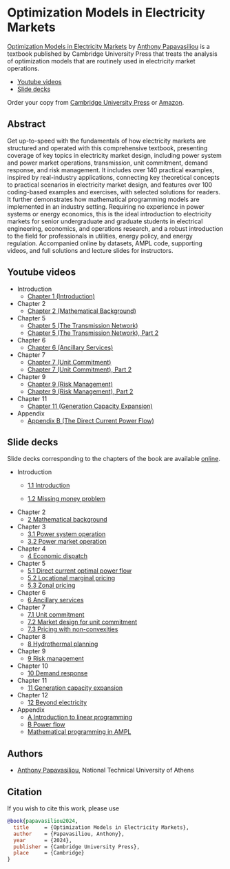 # Optimization Models in Electricity Markets

[Optimization Models in Electricity Markets](https://www.cambridge.org/highereducation/books/optimization-models-in-electricity-markets/0D2D36891FB5EB6AAC3A4EFC78A8F1D3?utm_campaign=shareaholic&utm_medium=copy_link&utm_source=bookmark) by [Anthony Papavasiliou](https://www.linkedin.com/in/anthony-papavasiliou-4bab9213/) is a textbook published by Cambridge University Press that treats the analysis of optimization models that are routinely used in electricity market operations. 

- [Youtube videos](#youtube-videos)
- [Slide decks](#slide-decks)

Order your copy from [Cambridge University Press](https://www.cambridge.org/highereducation/books/optimization-models-in-electricity-markets/0D2D36891FB5EB6AAC3A4EFC78A8F1D3?utm_campaign=shareaholic&utm_medium=copy_link&utm_source=bookmark) or [Amazon](https://www.amazon.com/Optimization-Electricity-Markets-Anthony-Papavasiliou/dp/1009416618).

## Abstract

Get up-to-speed with the fundamentals of how electricity markets are structured and operated with this comprehensive textbook, presenting coverage of key topics in electricity market design, including power system and power market operations, transmission, unit commitment, demand response, and risk management. It includes over 140 practical examples, inspired by real-industry applications, connecting key theoretical concepts to practical scenarios in electricity market design, and features over 100 coding-based examples and exercises, with selected solutions for readers. It further demonstrates how mathematical programming models are implemented in an industry setting. Requiring no experience in power systems or energy economics, this is the ideal introduction to electricity markets for senior undergraduate and graduate students in electrical engineering, economics, and operations research, and a robust introduction to the field for professionals in utilities, energy policy, and energy regulation. Accompanied online by datasets, AMPL code, supporting videos, and full solutions and lecture slides for instructors.

## Youtube videos

- Introduction
    - [Chapter 1 (Introduction)](https://www.youtube.com/watch?v=Elk--NgW2ac)
- Chapter 2
    - [Chapter 2 (Mathematical Background)](https://www.youtube.com/watch?v=oCeoCGVWpsc)
- Chapter 5
    - [Chapter 5 (The Transmission Network)](https://www.youtube.com/watch?v=eGUB3pd51Kg)
    - [Chapter 5 (The Transmission Network), Part 2](https://www.youtube.com/watch?v=o0pTwH15d20)
- Chapter 6
    - [Chapter 6 (Ancillary Services)](https://www.youtube.com/watch?v=pYCICYNmwhA)
- Chapter 7
    - [Chapter 7 (Unit Commitment)](https://www.youtube.com/watch?v=Fgmnx_FoUMo)
    - [Chapter 7 (Unit Commitment), Part 2](https://www.youtube.com/watch?v=hGrv134ZJnk)
- Chapter 9
    - [Chapter 9 (Risk Management)](https://www.youtube.com/watch?v=Jv71MNQKzF4)
    - [Chapter 9 (Risk Management), Part 2](https://www.youtube.com/watch?v=4e7Af8ogXcg)
- Chapter 11
    - [Chapter 11 (Generation Capacity Expansion)](https://www.youtube.com/watch?v=QyalS8B0jys)
- Appendix
    - [Appendix B (The Direct Current Power Flow)](https://www.youtube.com/watch?v=sJ17WNjvuwY)

## Slide decks

Slide decks corresponding to the chapters of the book are available [online](https://ap-rg.eu/courses/optimization-models-in-electricity-markets-book/).

- Introduction
    - [1.1 Introduction](./electricity-markets/Ch-1.1-Introduction.pdf "1.1 Introduction")   

    - [1.2 Missing money problem](./electricity-markets/Ch-1.2-Missing-money-problem.pdf "1.2 Missing money problem")
- Chapter 2
    - [2 Mathematical background](./electricity-markets/Ch-2-Mathematical-background.pdf "2 Mathematical background")
- Chapter 3
    - [3.1 Power system operation](./electricity-markets/Ch-3.1-Power-system-operation.pdf "3.1 Power system operation")
    - [3.2 Power market operation](./electricity-markets/Ch-3.2-Power-market-operation-1.pdf "3.2 Power market operation")
- Chapter 4
    - [4 Economic dispatch](./electricity-markets/Ch-4-Economic-dispatch.pdf "4 Economic dispatch")
- Chapter 5 
    - [5.1 Direct current optimal power flow](./electricity-markets/Ch-5.1-Direct-current-optimal-power-flow.pdf "5.1 Direct current optimal power flow")     
    - [5.2 Locational marginal pricing](./electricity-markets/Ch-5.2-Locational-marginal-pricing.pdf "5.2 Locational marginal pricing")
    - [5.3 Zonal pricing](./electricity-markets/Ch-5.3-Zonal-pricing.pdf "5.3 Zonal pricing")
- Chapter 6
    - [6 Ancillary services](./electricity-markets/Ch-6-Ancillary-services.pdf "6 Ancillary services")
- Chapter 7
    - [7.1 Unit commitment](./electricity-markets/Ch-7.1-Unit-commitment.pdf "7.1 Unit commitment")  
    - [7.2 Market design for unit commitment](./electricity-markets/Ch-7.2-Market-design-for-unit-commitment.pdf "7.2 Market design for unit commitment")
    - [7.3 Pricing with non-convexities](./electricity-markets/Ch-7.3-Pricing-with-non-convexities.pdf "7.3 Pricing with non-convexities")
- Chapter 8
    -  [8 Hydrothermal planning](./electricity-markets/Ch-8-Hydrothermal-planning.pdf "8 Hydrothermal planning")
- Chapter 9
    - [9 Risk management](./electricity-markets/Ch-9-Risk-management.pdf "9 Risk management")
- Chapter 10
    - [10 Demand response](./electricity-markets/Ch-10-Demand-response.pdf "10 Demand response")
- Chapter 11
    - [11 Generation capacity expansion](./electricity-markets/Ch-11-Generation-capacity-expansion.pdf "11 Generation capacity expansion")
- Chapter 12
    - [12 Beyond electricity](./electricity-markets/Ch-12-Beyond-electricity.pdf "12 Beyond electricity")
- Appendix
    - [A Introduction to linear programming](./electricity-markets/App-Α-Introduction-to-linear-programming.pdf "A Introduction to linear programming")
    - [B Power flow](./electricity-markets/App-Β-Power-flow.pdf "B Power flow")
    - [Mathematical programming in AMPL](./electricity-markets/Mathematical-programming-in-AMPL.pdf "Mathematical programming in AMPL")

## Authors

-  [Anthony Papavasiliou](https://www.linkedin.com/in/anthony-papavasiliou-4bab9213/), National Technical University of Athens

## Citation

If you wish to cite this work, please use

```bibtex
@book{papavasiliou2024,
  title     = {Optimization Models in Electricity Markets},
  author    = {Papavasiliou, Anthony},
  year      = {2024},
  publisher = {Cambridge University Press},
  place     = {Cambridge}
}
```

 
